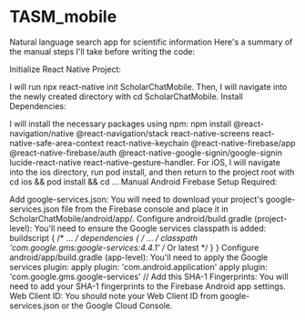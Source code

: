# TASM_mobile
Natural language search app for scientific information
Here's a summary of the manual steps I'll take before writing the code:

Initialize React Native Project:

I will run npx react-native init ScholarChatMobile.
Then, I will navigate into the newly created directory with cd ScholarChatMobile.
Install Dependencies:

I will install the necessary packages using npm: npm install @react-navigation/native @react-navigation/stack react-native-screens react-native-safe-area-context react-native-keychain @react-native-firebase/app @react-native-firebase/auth @react-native-google-signin/google-signin lucide-react-native react-native-gesture-handler.
For iOS, I will navigate into the ios directory, run pod install, and then return to the project root with cd ios && pod install && cd ...
Manual Android Firebase Setup Required:

Add google-services.json: You will need to download your project's google-services.json file from the Firebase console and place it in ScholarChatMobile/android/app/.
Configure android/build.gradle (project-level): You'll need to ensure the Google services classpath is added:
buildscript { /* ... */ dependencies { /* ... */ classpath 'com.google.gms:google-services:4.4.1' /* Or latest */ } }
Configure android/app/build.gradle (app-level): You'll need to apply the Google services plugin:
apply plugin: 'com.android.application'
apply plugin: 'com.google.gms.google-services' // Add this
SHA-1 Fingerprints: You will need to add your SHA-1 fingerprints to the Firebase Android app settings.
Web Client ID: You should note your Web Client ID from google-services.json or the Google Cloud Console.
